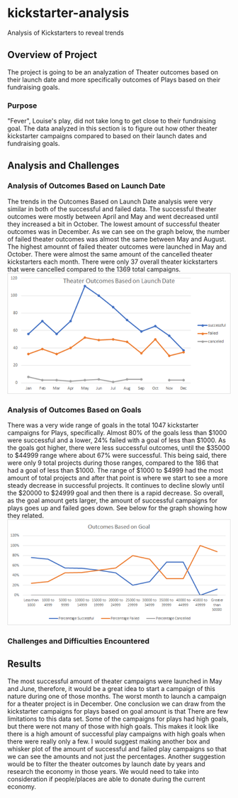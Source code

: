 # kickstarter-analysis
Analysis of Kickstarters to reveal trends
## Overview of Project
The project is going to be an analyzation of Theater outcomes based on their launch date and more specifically outcomes of Plays based on their fundraising goals.
### Purpose
"Fever", Louise's play, did not take long to get close to their fundraising goal. The data analyzed in this section is to figure out how other theater kickstarter campaigns compared to based on their launch dates and fundraising goals.
## Analysis and Challenges
### Analysis of Outcomes Based on Launch Date
The trends in the Outcomes Based on Launch Date analysis were very similar in both of the successful and failed data. The successful theater outcomes were mostly between April and May and went decreased until they increased a bit in October. The lowest amount of successful theater outcomes was in December. As we can see on the graph below, the number of failed theater outcomes was almost the same between May and August. The highest amounnt of failed theater outcomes were launched in May and October. There were almost the same amount of the cancelled theater kickstarters each month. There were only 37 overall theater kickstarters that were cancelled compared to the 1369 total campaigns.
![Theater_Outcome_vs_Launch](https://github.com/kelseymel/kickstarter-analysis/blob/main/Theater_Outcomes_vs_Launch.png)
### Analysis of Outcomes Based on Goals
There was a very wide range of goals in the total 1047 kickstarter campaigns for Plays, specifically. Almost 80% of the goals less than $1000 were successful and a lower, 24% failed with a goal of less than $1000. As the goals got higher, there were less successful outcomes, until the $35000 to $44999 range where about 67% were successful. This being said, there were only 9 total projects during those ranges, compared to the 186 that had a goal of less than $1000. The range of $1000 to $4999 had the most amount of total projects and after that point is where we start to see a more steady decrease in successful projects. It continues to decline slowly until the $20000 to $24999 goal and then there is a rapid decrease. So overall, as the goal amount gets larger, the amount of successful campaigns for plays goes up and failed goes down. See below for the graph showing how they related.
![Outcomes.Vs.Goals](https://github.com/kelseymel/kickstarter-analysis/blob/main/Outcomes.vs.Goals.png)
### Challenges and Difficulties Encountered
## Results
The most successful amount of theater campaigns were launched in May and June, therefore, it would be a great idea to start a campaign of this nature during one of those months. The worst month to launch a campaign for a theater project is in December. 
One conclusion we can draw from the kickstarter campaigns for plays based on goal amount is that 
There are few limitations to this data set. Some of the campaigns for plays had high goals, but there were not many of those with high goals. This makes it look like there is a high amount of successful play campaigns with high goals when there were really only a few. I would suggest making another box and whisker plot of the amount of successful and failed play campaigns so that we can see the amounts and not just the percentages. Another suggestion would be to filter the theater outcomes by launch date by years and research the economy in those years. We would need to take into consideration if people/places are able to donate during the current economy. 
